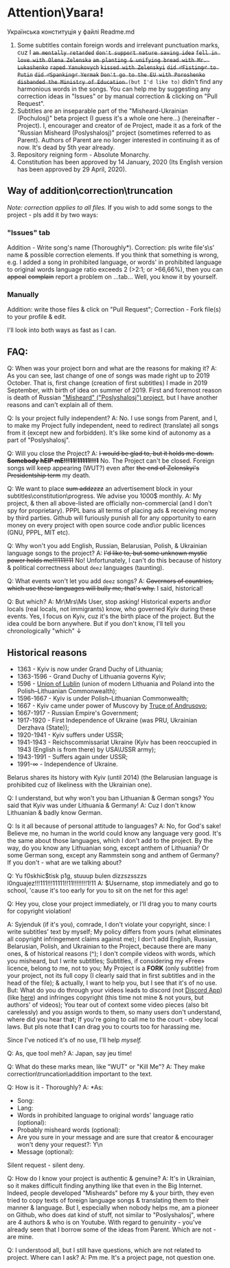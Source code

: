 # Attention\Увага!
Українська конституція у файлі Readme.md 
1. Some subtitles contain foreign words and irrelevant punctuation marks, cuz I ~~`am mentally retarded`~~  ~~`don't support nature saving idea`~~  ~~`fell in love with Olena Zelenska`~~  ~~`am planting & unifying bread with Mr. Lukashenko`~~  ~~`raped Yanukovych`~~ ~~`kissed with Zelenskyi`~~ ~~`did ♂Fisting♂ to Putin`~~ ~~`did ♂Spanking♂ Yermak`~~ ~~`Don't go to the EU with Poroshenko`~~ ~~`disbanded the Ministry of Education `~~`(but I'd like to)` didn't find any harmonious words in the songs. You can help me by suggesting any correction ideas in "Issues" or by manual correction & clicking on "Pull Request".
1. Subtitles are an inseparable part of the "Misheard-Ukrainian (Pochulosj)" beta project (I guess it's a whole one here...) (hereinafter - Project).
I, encourager and creator of `d`e Project, made it as a fork of the "Russian Misheard (Poslyshalosj)" project (sometimes referred to as Parent).
Authors of Parent are no longer interested in continuing it as of now. It's dead by 5th year already.
1. Repository reigning form - Absolute Monarchy.
1. Constitution has been approved by 14 January, 2020 (Its English version has been approved by 29 April, 2020).

## Way of addition\correction\truncation
*Note: correction applies to all files.*
If you wish to add some songs to the project - pls add it by two ways:
### "Issues" tab
Addition - Write song's name (Thoroughly*).
Correction: pls write file's\s' name & possible correction elements.
If you think that something is wrong, e.g. I added a song in prohibited language, or words' in prohibited language to original words language ratio exceeds 2 (>2:1; or >66,66%), then you can ~~appeal~~ ~~complain~~ report a problem on ...tab... Well, you know it by yourself.
### Manually
Addition: write those files & click on "Pull Request";
Correction - Fork file(s) to your profile & edit.

I'll look into both ways as fast as I can.
## FAQ:

Q: When was your project born and what are the reasons for making it?
A: As you can see, last change of one of songs was made right up to 2019 October. That is, first change (creation of first subtitles) I made in 2019 September, with birth of idea on summer of 2019. First and foremost reason is death of Russian ["Misheard" ("Poslyshalosj") project](https://www.youtube.com/user/MisheardsReloaded), but I have another reasons and can't explain all of them.

Q: Is your project fully independent?
A: No. I use songs from Parent, and I, to make my Project fully independent, need to redirect (translate) all songs from it (except new and forbidden). It's like some kind of autonomy as a part of "Poslyshalosj".

Q: Will you close the Project?
A: ~~I would be glad to, but it holds me down. **Somebody hElP mE!!!11!11111!!!1**~~ No. The Project can't be closed. Foreign songs will keep appearing (WUT?) even after ~~the end of Zelenskyi's Presidentship term~~ my death.

Q: We want to place ~~sum addzzzz~~ an advertisement block in your subtitles\constitution\progress. We advise you 1000$ monthly.
A: My project, & then all above-listed are officially non-commercial (and I don't spy for proprietary). PPPL bans all terms of placing ads & receiving money by third parties. Github will furiously punish all for any opportunity to earn money on every project with open source code and\or public licences (GNU, PPPL, MIT etc).

Q: Why won't you add English, Russian, Belarusian, Polish, & Ukrainian language songs to the project?
A: ~~I'd like to, but some unknown mystic power holds me!!!111!!11~~ No! Unfortunately, I can't do this because of history & political correctness about `deez` languages (taunting).

Q: What events won't let you add `deez` songs?
A: ~~Governors of countries, which use these languages will bully me, that's why.~~ I said, historical!

Q: But which?
A: Mr\Mrs\Ms User, stop asking! Historical experts and\or locals (real locals, not immigrants) know, who governed Kyiv during these events. Yes, I focus on Kyiv, cuz it's the birth place of the project. But the idea could be born anywhere. But if you don't know, I'll tell you chronologically "which" ↓

## Historical reasons
* 1363 - Kyiv is now under Grand Duchy of Lithuania;
* 1363-1596 - Grand Duchy of Lithuania governs Kyiv;
* 1596 - [Union of Lublin](https://en.wikipedia.org/wiki/Union_of_Lublin) (union of modern Lithuania and Poland into the Polish–Lithuanian Commonwealth);
* 1596-1667 - Kyiv is under Polish–Lithuanian Commonwealth;
* 1667 - Kyiv came under power of Muscovy by [Truce of Andrusovo](https://en.wikipedia.org/wiki/Truce_of_Andrusovo);
* 1667-1917 - Russian Empire's Government;
* 1917-1920 - First Independence of Ukraine (was PRU, Ukrainian Derzhava (State));
* 1920-1941 - Kyiv suffers under USSR;
* 1941-1943 - Reichscommissariat Ukraine (Kyiv has been reoccupied in 1943 (English is from there) by USA\USSR army);
* 1943-1991 - Suffers again under USSR;
* 1991-∞ - Independence of Ukraine.

Belarus shares its history with Kyiv (until 2014) (the Belarusian language is prohibited cuz of likeliness with the Ukrainian one).

Q: I understand, but why won't you ban Lithuanian & German songs? You said that Kyiv was under Lithuania & Germany!
A: Cuz I don't know Lithuanian & badly know German.

Q: Is it all because of personal attitude to languages?
A: No, for God's sake! Believe me, no human in the world could know any language very good. It's the same about those languages, which I don't add to the project. By the way, do you know any Lithuanian song, except anthem of Lithuania? Or some German song, except any Rammstein song and anthem of Germany?
If you don't - what are we talking about?

Q: Yu f0skhic$tisk p1g, stuuup bulen dizzszsszzs l0nguajez!!!111!!!11111!!11!!!!!!!!1!11
A: $Username, stop immediately and go to school, 'cause it's too early for you to sit on the net for this age!

Q: Hey you, close your project immediately, or I'll drag you to many courts for copyright violation!

A: Syjenduk (if it's you), comrade, I don't violate your copyright, since:
I write subtitles' text by myself;
My policy differs from yours (what eliminates all copyright infringement claims against me);
I don't add English, Russian, Belarusian, Polish, and Ukrainian to the Project, because there are many ones, & of historical reasons (^);
I don't compile videos with words, which you misheard, but I write subtitles;
Subtitles, if considering my «Free» licence, belong to me, not to you;
My Project is a **FORK** (only subtitle) from your project, not its full copy (I clearly said that in first subtitles and in the head of the file);
& actually, I want to help you, but I see that it's of no use.
But:
What do you do through your videos leads to discord (not [Discord App](https://discord.gg)) (like [here](https://www.youtube.com/watch?v=pXb8yNrDQDY&lc=UgjvyN6xzgZPHHgCoAEC)) and infringes copyright (this time not mine & not yours, but authors' of videos);
You tear out of context some video pieces (also bit carelessly) and you assign words to them, so many users don't understand, where did you hear that;
If you're going to call me to the court - obey local laws. But pls note that **I** can drag you to courts too for harassing me.

Since I've noticed it's of no use, I'll help *myself.*

Q: As, que tool meh?
A: Japan, say jeu time!

Q: What do these marks mean, like "WUT" or "Kill Me"?
A: They make correction\truncation\addition important to the text.

Q: How is it - Thoroughly?
A: *As:
 * Song:
 * Lang:
 * Words in prohibited language to original words' language ratio (optional):
 * Probably misheard words (optional):
 * Are you sure in your message and are sure that creator & encourager won't deny your request?: Y\n
 * Message (optional):

Silent request - silent deny.

Q: How do I know your project is authentic & genuine?
A: It's in Ukrainian, so it makes difficult finding anything like that even in the Big Internet. Indeed, people developed "Misheards" before my & your birth, they even tried to copy texts of foreign language songs & translating them to their manner & language. But I, especially when nobody helps me, am a pioneer on Github, who does `d`at kind of stuff, not similar to "Poslyshalosj", where are 4 authors & who is on Youtube.
With regard to genuinity - you've already seen that I borrow some of the ideas from Parent. Which are not - are mine.

Q: I understood all, but I still have questions, which are not related to project. Where can I ask?
A: Pm me. It's a project page, not question one.
